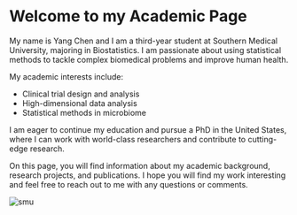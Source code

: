 # Welcome to my Academic Page

My name is Yang Chen and I am a third-year student at Southern Medical University, majoring in Biostatistics. I am passionate about using statistical methods to tackle complex biomedical problems and improve human health.

My academic interests include:

- Clinical trial design and analysis
- High-dimensional data analysis
- Statistical methods in microbiome 

I am eager to continue my education and pursue a PhD in the United States, where I can work with world-class researchers and contribute to cutting-edge research.

On this page, you will find information about my academic background, research projects, and publications. I hope you will find my work interesting and feel free to reach out to me with any questions or comments.

![smu](https://github.com/cafferychen777/caffery-research-homepage/blob/master/images/smu_view.png)

